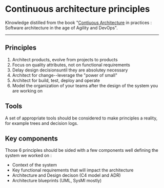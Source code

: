 # Continuous architecture principles
Klnowledge distilled from the book "[Contiuous Architecture](software-architecture/continuous-architecture/continuous-architecture.md) in practices : Software architecture in the age of Agility and DevOps".

---

## Principles
1. Architect products, evolve from projects to products
2. Focus on quality attributes, not on functional requirements
3. Delay design decisionsuntil they are absolutey necessary
4. Architect for change--leverage the "power of small"
5. Architect for build, test, deploy and operate
6. Model the organization of your teams after the design of the system you are working on

## Tools
A set of appropriate tools should be considered to make principles a reality, for example trees and decision logs. 

## Key components
Those 6 principles should be sided with a few components well defining the system we worked on :
- Context of the system
- Key functional requirements that will impact the architecture
-  Architecture and Design decison (C4 model and ADR)
-  Architecture blueprints (UML, SysMl mostly) 